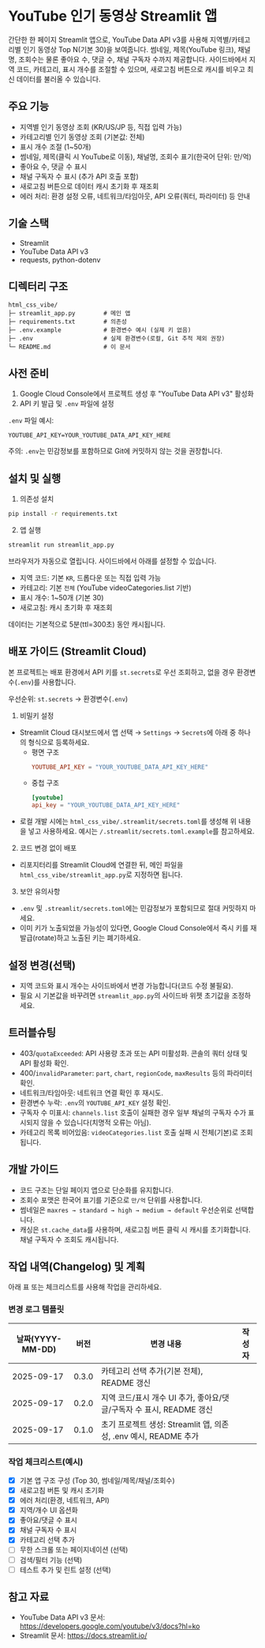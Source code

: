 # YouTube 인기 동영상 Streamlit 앱

간단한 한 페이지 Streamlit 앱으로, YouTube Data API v3를 사용해 지역별/카테고리별 인기 동영상 Top N(기본 30)을 보여줍니다. 썸네일, 제목(YouTube 링크), 채널명, 조회수는 물론 좋아요 수, 댓글 수, 채널 구독자 수까지 제공합니다. 사이드바에서 지역 코드, 카테고리, 표시 개수를 조절할 수 있으며, 새로고침 버튼으로 캐시를 비우고 최신 데이터를 불러올 수 있습니다.

## 주요 기능
- 지역별 인기 동영상 조회 (KR/US/JP 등, 직접 입력 가능)
- 카테고리별 인기 동영상 조회 (기본값: 전체)
- 표시 개수 조절 (1~50개)
- 썸네일, 제목(클릭 시 YouTube로 이동), 채널명, 조회수 표기(한국어 단위: 만/억)
- 좋아요 수, 댓글 수 표시
- 채널 구독자 수 표시 (추가 API 호출 포함)
- 새로고침 버튼으로 데이터 캐시 초기화 후 재조회
- 에러 처리: 환경 설정 오류, 네트워크/타임아웃, API 오류(쿼터, 파라미터) 등 안내

## 기술 스택
- Streamlit
- YouTube Data API v3
- requests, python-dotenv

## 디렉터리 구조
```
html_css_vibe/
├─ streamlit_app.py        # 메인 앱
├─ requirements.txt        # 의존성
├─ .env.example            # 환경변수 예시 (실제 키 없음)
├─ .env                    # 실제 환경변수(로컬, Git 추적 제외 권장)
└─ README.md               # 이 문서
```

## 사전 준비
1. Google Cloud Console에서 프로젝트 생성 후 "YouTube Data API v3" 활성화
2. API 키 발급 및 `.env` 파일에 설정

`.env` 파일 예시:
```dotenv
YOUTUBE_API_KEY=YOUR_YOUTUBE_DATA_API_KEY_HERE
```

주의: `.env`는 민감정보를 포함하므로 Git에 커밋하지 않는 것을 권장합니다.

## 설치 및 실행
1) 의존성 설치
```bash
pip install -r requirements.txt
```

2) 앱 실행
```bash
streamlit run streamlit_app.py
```

브라우저가 자동으로 열립니다. 사이드바에서 아래를 설정할 수 있습니다.
- 지역 코드: 기본 `KR`, 드롭다운 또는 직접 입력 가능
- 카테고리: 기본 `전체` (YouTube videoCategories.list 기반)
- 표시 개수: 1~50개 (기본 30)
- 새로고침: 캐시 초기화 후 재조회

데이터는 기본적으로 5분(ttl=300초) 동안 캐시됩니다.

## 배포 가이드 (Streamlit Cloud)
본 프로젝트는 배포 환경에서 API 키를 `st.secrets`로 우선 조회하고, 없을 경우 환경변수(`.env`)를 사용합니다.

우선순위: `st.secrets` → 환경변수(`.env`)

1) 비밀키 설정
- Streamlit Cloud 대시보드에서 앱 선택 → `Settings` → `Secrets`에 아래 중 하나의 형식으로 등록하세요.
  - 평면 구조
    ```toml
    YOUTUBE_API_KEY = "YOUR_YOUTUBE_DATA_API_KEY_HERE"
    ```
  - 중첩 구조
    ```toml
    [youtube]
    api_key = "YOUR_YOUTUBE_DATA_API_KEY_HERE"
    ```
- 로컬 개발 시에는 `html_css_vibe/.streamlit/secrets.toml`를 생성해 위 내용을 넣고 사용하세요. 예시는 `/.streamlit/secrets.toml.example`를 참고하세요.

2) 코드 변경 없이 배포
- 리포지터리를 Streamlit Cloud에 연결한 뒤, 메인 파일을 `html_css_vibe/streamlit_app.py`로 지정하면 됩니다.

3) 보안 유의사항
- `.env` 및 `.streamlit/secrets.toml`에는 민감정보가 포함되므로 절대 커밋하지 마세요.
- 이미 키가 노출되었을 가능성이 있다면, Google Cloud Console에서 즉시 키를 재발급(rotate)하고 노출된 키는 폐기하세요.

## 설정 변경(선택)
- 지역 코드와 표시 개수는 사이드바에서 변경 가능합니다(코드 수정 불필요).
- 필요 시 기본값을 바꾸려면 `streamlit_app.py`의 사이드바 위젯 초기값을 조정하세요.

## 트러블슈팅
- 403/`quotaExceeded`: API 사용량 초과 또는 API 미활성화. 콘솔의 쿼터 상태 및 API 활성화 확인.
- 400/`invalidParameter`: `part`, `chart`, `regionCode`, `maxResults` 등의 파라미터 확인.
- 네트워크/타임아웃: 네트워크 연결 확인 후 재시도.
- 환경변수 누락: `.env`의 `YOUTUBE_API_KEY` 설정 확인.
- 구독자 수 미표시: `channels.list` 호출이 실패한 경우 일부 채널의 구독자 수가 표시되지 않을 수 있습니다(치명적 오류는 아님).
- 카테고리 목록 비어있음: `videoCategories.list` 호출 실패 시 전체(기본)로 조회됩니다.

## 개발 가이드
- 코드 구조는 단일 페이지 앱으로 단순화를 유지합니다.
- 조회수 포맷은 한국어 표기를 기준으로 `만/억` 단위를 사용합니다.
- 썸네일은 `maxres → standard → high → medium → default` 우선순위로 선택합니다.
- 캐싱은 `st.cache_data`를 사용하며, 새로고침 버튼 클릭 시 캐시를 초기화합니다. 채널 구독자 수 조회도 캐시됩니다.

## 작업 내역(Changelog) 및 계획
아래 표 또는 체크리스트를 사용해 작업을 관리하세요.

### 변경 로그 템플릿
| 날짜(YYYY-MM-DD) | 버전 | 변경 내용 | 작성자 |
|---|---|---|---|
| 2025-09-17 | 0.3.0 | 카테고리 선택 추가(기본 전체), README 갱신 | |
| 2025-09-17 | 0.2.0 | 지역 코드/표시 개수 UI 추가, 좋아요/댓글/구독자 수 표시, README 갱신 | |
| 2025-09-17 | 0.1.0 | 초기 프로젝트 생성: Streamlit 앱, 의존성, .env 예시, README 추가 | |

### 작업 체크리스트(예시)
- [x] 기본 앱 구조 구성 (Top 30, 썸네일/제목/채널/조회수)
- [x] 새로고침 버튼 및 캐시 초기화
- [x] 에러 처리(환경, 네트워크, API)
- [x] 지역/개수 UI 옵션화
- [x] 좋아요/댓글 수 표시
- [x] 채널 구독자 수 표시
- [x] 카테고리 선택 추가
- [ ] 무한 스크롤 또는 페이지네이션 (선택)
- [ ] 검색/필터 기능 (선택)
- [ ] 테스트 추가 및 린트 설정 (선택)

## 참고 자료
- YouTube Data API v3 문서: https://developers.google.com/youtube/v3/docs?hl=ko
- Streamlit 문서: https://docs.streamlit.io/
